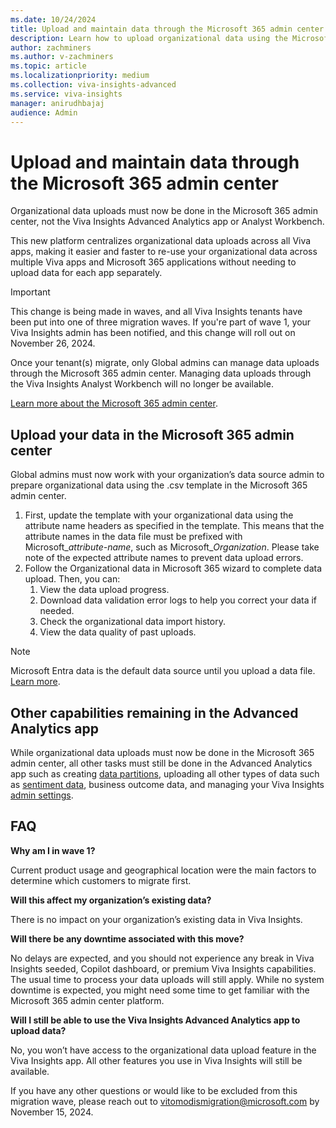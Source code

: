 ```yaml
---
ms.date: 10/24/2024
title: Upload and maintain data through the Microsoft 365 admin center
description: Learn how to upload organizational data using the Microsoft 365 Admin Center instead of Viva Insights.
author: zachminers
ms.author: v-zachminers
ms.topic: article
ms.localizationpriority: medium
ms.collection: viva-insights-advanced
ms.service: viva-insights
manager: anirudhbajaj
audience: Admin
---
```


# Upload and maintain data through the Microsoft 365 admin center

Organizational data uploads must now be done in the Microsoft 365 admin center, not the Viva Insights Advanced Analytics app or Analyst Workbench.  

This new platform centralizes organizational data uploads across all Viva apps, making it easier and faster to re-use your organizational data across multiple Viva apps and Microsoft 365 applications without needing to upload data for each app separately.

>[!Important]
>This change is being made in waves, and all Viva Insights tenants have been put into one of three migration waves. If you're part of wave 1, your Viva Insights admin has been notified, and this change will roll out on November 26, 2024.
>
>Once your tenant(s) migrate, only Global admins can manage data uploads through the Microsoft 365 admin center. Managing data uploads through the Viva Insights Analyst Workbench will no longer be available.
>
>[Learn more about the Microsoft 365 admin center](/microsoft-365/admin/admin-overview/admin-center-overview).

## Upload your data in the Microsoft 365 admin center

Global admins must now work with your organization’s data source admin to prepare organizational data using the .csv template in the Microsoft 365 admin center.

1. First, update the template with your organizational data using the attribute name headers as specified in the template. This means that the attribute names in the data file must be prefixed with Microsoft_*attribute-name*, such as Microsoft_*Organization*. Please take note of the expected attribute names to prevent data upload errors.
2. Follow the Organizational data in Microsoft 365 wizard to complete data upload. Then, you can:
    1. View the data upload progress.
    1. Download data validation error logs to help you correct your data if needed.
    1. Check the organizational data import history.
    1. View the data quality of past uploads.

>[!Note]
>Microsoft Entra data is the default data source until you upload a data file. [Learn more](/viva/organizational-data).

## Other capabilities remaining in the Advanced Analytics app

While organizational data uploads must now be done in the Microsoft 365 admin center, all other tasks must still be done in the Advanced Analytics app such as creating [data partitions](../admin/partitions.md), uploading all other types of data such as [sentiment data](../../org-team-insights/copilot-dashboard.md#upload-group-level-survey-results-with-the-advanced-insights-app), business outcome data, and managing your Viva Insights [admin settings](../admin/admin-center.md).

## FAQ

**Why am I in wave 1?**

Current product usage and geographical location were the main factors to determine which customers to migrate first.

**Will this affect my organization’s existing data?**

There is no impact on your organization’s existing data in Viva Insights.

**Will there be any downtime associated with this move?**

No delays are expected, and you should not experience any break in Viva Insights seeded, Copilot dashboard, or premium Viva Insights capabilities. The usual time to process your data uploads will still apply. While no system downtime is expected, you might need some time to get familiar with the Microsoft 365 admin center platform.

**Will I still be able to use the Viva Insights Advanced Analytics app to upload data?**

No, you won’t have access to the organizational data upload feature in the Viva Insights app. All other features you use in Viva Insights will still be available.

If you have any other questions or would like to be excluded from this migration wave, please reach out to vitomodismigration@microsoft.com by November 15, 2024.